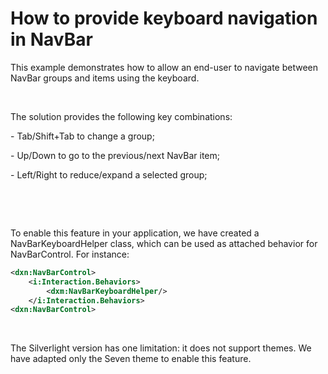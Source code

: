 # How to provide keyboard navigation in NavBar


<p>This example demonstrates how to allow an end-user to navigate between NavBar groups and items using the keyboard.</p>
<br />
<p>The solution provides the following key combinations:</p>
<p>- Tab/Shift+Tab to change a group;</p>
<p>- Up/Down to go to the previous/next NavBar item;</p>
<p>- Left/Right to reduce/expand a selected group;</p>
<p> </p>
<br />
<p>To enable this feature in your application, we have created a NavBarKeyboardHelper class, which can be used as attached behavior for NavBarControl. For instance:</p>


```xml
<dxn:NavBarControl>
	<i:Interaction.Behaviors>
		<dxm:NavBarKeyboardHelper/>
	</i:Interaction.Behaviors>
<dxn:NavBarControl>
```


<p> </p>
<p>The Silverlight version has one limitation: it does not support themes. We have adapted only the Seven theme to enable this feature.</p>

<br/>


